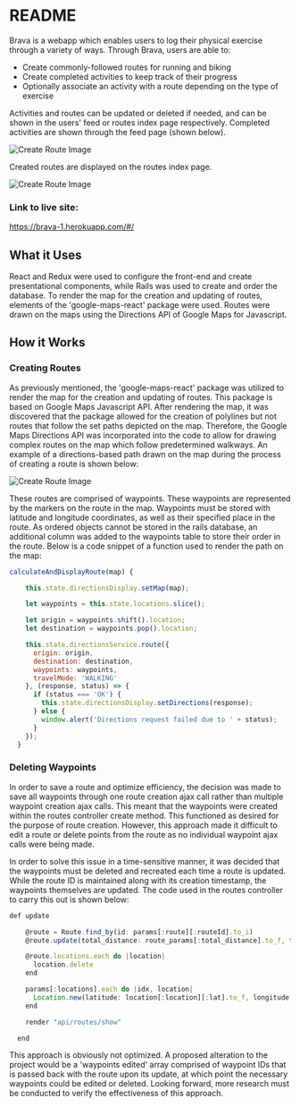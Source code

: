 # README

Brava is a webapp which enables users to log their physical exercise through a variety of ways. Through Brava, users are able to:

* Create commonly-followed routes for running and biking
* Create completed activities to keep track of their progress
* Optionally associate an activity with a route depending on the type of exercise

Activities and routes can be updated or deleted if needed, and can be shown in the users' feed or routes index page respectively. Completed activities are shown through the feed page (shown below). 

![Create Route Image](https://github.com/camillemonet/images/blob/master/feed.png)

Created routes are displayed on the routes index page.

![Create Route Image](https://github.com/camillemonet/images/blob/master/routes_index.png)

### Link to live site: 
https://brava-1.herokuapp.com/#/

## What it Uses

React and Redux were used to configure the front-end and create presentational components, while Rails was used to create and order the database. To render the map for the creation and updating of routes, elements of the 'google-maps-react' package were used. Routes were drawn on the maps using the Directions API of Google Maps for Javascript. 

## How it Works

### Creating Routes

As previously mentioned, the 'google-maps-react' package was utilized to render the map for the creation and updating of routes. This package is based on Google Maps Javascript API. After rendering the map, it was discovered that the package allowed for the creation of polylines but not routes that follow the set paths depicted on the map. Therefore, the Google Maps Directions API was incorporated into the code to allow for drawing complex routes on the map which follow predetermined walkways. An example of a directions-based path drawn on the map during the process of creating a route is shown below:

![Create Route Image](https://github.com/camillemonet/images/blob/master/create_route.png)

These routes are comprised of waypoints. These waypoints are represented by the markers on the route in the map. Waypoints must be stored with latitude and longitude coordinates, as well as their specified place in the route. As ordered objects cannot be stored in the rails database, an additional column was added to the waypoints table to store their order in the route. Below is a code snippet of a function used to render the path on the map: 

```javascript
calculateAndDisplayRoute(map) {

    this.state.directionsDisplay.setMap(map);

    let waypoints = this.state.locations.slice();

    let origin = waypoints.shift().location;
    let destination = waypoints.pop().location;

    this.state.directionsService.route({
      origin: origin,
      destination: destination,
      waypoints: waypoints,
      travelMode: 'WALKING'
    }, (response, status) => {
      if (status === 'OK') {
        this.state.directionsDisplay.setDirections(response);
      } else {
        window.alert('Directions request failed due to ' + status);
      }
    });
  }
```

### Deleting Waypoints

In order to save a route and optimize efficiency, the decision was made to save all waypoints through one route creation ajax call rather than multiple waypoint creation ajax calls. This meant that the waypoints were created within the routes controller create method. This functioned as desired for the purpose of route creation. However, this approach made it difficult to edit a route or delete points from the route as no individual waypoint ajax calls were being made. 

In order to solve this issue in a time-sensitive manner, it was decided that the waypoints must be deleted and recreated each time a route is updated. While the route ID is maintained along with its creation timestamp, the waypoints themselves are updated. The code used in the routes controller to carry this out is shown below: 

```javascript
def update

    @route = Route.find_by(id: params[:route][:routeId].to_i)
    @route.update(total_distance: route_params[:total_distance].to_f, title: route_params[:title])

    @route.locations.each do |location|
      location.delete
    end

    params[:locations].each do |idx, location|
      Location.new(latitude: location[:location][:lat].to_f, longitude: location[:location][:lng].to_f, route_id: @route.id, order: idx.to_i).save
    end

    render "api/routes/show"

  end
```

This approach is obviously not optimized. A proposed alteration to the project would be a 'waypoints edited' array comprised of waypoint IDs that is passed back with the route upon its update, at which point the necessary waypoints could be edited or deleted. Looking forward, more research must be conducted to verify the effectiveness of this approach.


